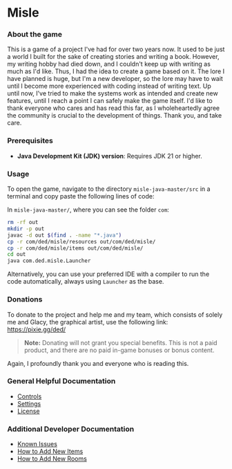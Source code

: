 # Misle

### About the game

This is a game of a project I've had for over two years now. It used to be just a world I built for the sake of creating stories and writing a book. However, my writing hobby had died down, and I couldn't keep up with writing as much as I'd like. Thus, I had the idea to create a game based on it. The lore I have planned is huge, but I'm a new developer, so the lore may have to wait until I become more experienced with coding instead of writing text. Up until now, I've tried to make the systems work as intended and create new features, until I reach a point I can safely make the game itself. I'd like to thank everyone who cares and has read this far, as I wholeheartedly agree the community is crucial to the development of things. Thank you, and take care.

### Prerequisites

- **Java Development Kit (JDK) version**: Requires JDK 21 or higher.

### Usage

To open the game, navigate to the directory `misle-java-master/src` in a terminal and copy paste the following lines of code:

In `misle-java-master/`, where you can see the folder `com`:

```bash
rm -rf out
mkdir -p out
javac -d out $(find . -name "*.java")
cp -r com/ded/misle/resources out/com/ded/misle/
cp -r com/ded/misle/items out/com/ded/misle/
cd out
java com.ded.misle.Launcher
```

Alternatively, you can use your preferred IDE with a compiler to run the code automatically, always using `Launcher` as the base.

### Donations

To donate to the project and help me and my team, which consists of solely me and Glacy, the graphical artist, use the following link:
https://pixie.gg/ded/

> **Note:** Donating will not grant you special benefits. This is not a paid product, and there are no paid in-game bonuses or bonus content.

Again, I profoundly thank you and everyone who is reading this.

### General Helpful Documentation

- [Controls](docs/controls.md)
- [Settings](docs/settings.md)
- [License](LICENSE)

### Additional Developer Documentation
- [Known Issues](docs/known_issues.md)
- [How to Add New Items](docs/adding_items.md)
- [How to Add New Rooms](docs/adding_rooms.md)
